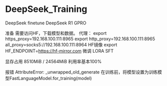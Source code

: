 # DeepSeek_Training
DeepSeek finetune
DeepSeek R1 GPRO

准备
需要访问HF，下载模型和数据。
代理：
export https_proxy=192.168.100.111:8965
export http_proxy=192.168.100.111:8965
all_proxy=socks5://192.168.100.111:8964
HF镜像
export HF_ENDPOINT=https://hf-mirror.com
微调 LORA SFT 

显存占用
8510MiB / 24564MiB  利用率基本100%


报错
AttributeError: _unwrapped_old_generate
在训练前，将模型设置为训练模型FastLanguageModel.for_training(model)